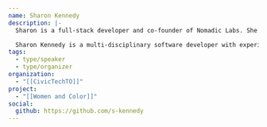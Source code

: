 ```yaml
---
name: Sharon Kennedy
description: |-
  Sharon is a full-stack developer and co-founder of Nomadic Labs. She has been one of the lead developers on the Women and Color project.

  Sharon Kennedy is a multi-disciplinary software developer with experience in full-stack web development, web design, graphic design, online communications, and project management. She is passionate about achieving meaningful impact with technology, which has taken her career on interesting turns from a UN agency in Dakar to a tech startup in Barcelona to a health tech company in Toronto.
tags:
  - type/speaker
  - type/organizer
organization:
  - "[[CivicTechTO]]"
project:
  - "[[Women and Color]]"
social:
  github: https://github.com/s-kennedy
---
```

